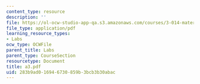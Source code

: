 ```yaml
---
content_type: resource
description: ''
file: https://ol-ocw-studio-app-qa.s3.amazonaws.com/courses/3-014-materials-laboratory-fall-2006/283b9ad016946730859b3bcb3b30abac_a3.pdf
file_type: application/pdf
learning_resource_types:
- Labs
ocw_type: OCWFile
parent_title: Labs
parent_type: CourseSection
resourcetype: Document
title: a3.pdf
uid: 283b9ad0-1694-6730-859b-3bcb3b30abac
---
```

